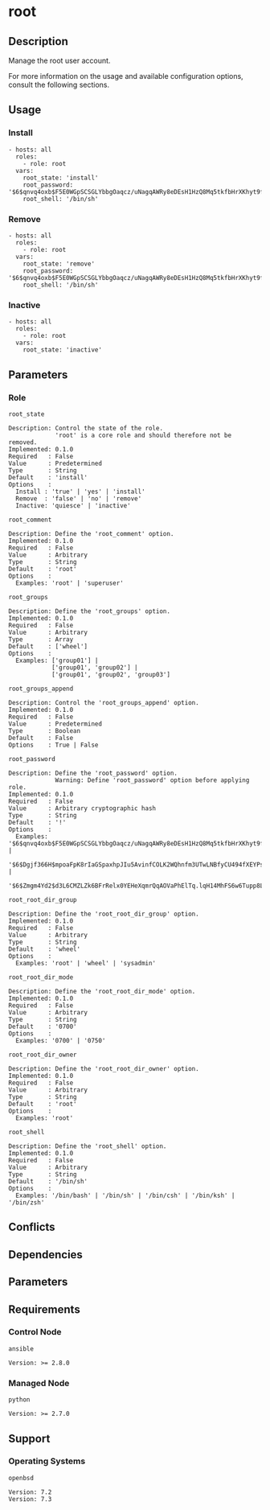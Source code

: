 # root

## Description

Manage the root user account.

For more information on the usage and available configuration options,
consult the following sections.

## Usage

### Install

```
- hosts: all
  roles:
    - role: root
  vars:
    root_state: 'install'
    root_password: '$6$qnvq4oxb$F5E0WGpSCSGLYbbgOaqcz/uNagqAWRy8eDEsH1HzQ8Mq5tkfbHrXKhyt9f8XiJpancQw8AOGLnA0ITynFIOrV1'
    root_shell: '/bin/sh'
```

### Remove

```
- hosts: all
  roles:
    - role: root
  vars:
    root_state: 'remove'
    root_password: '$6$qnvq4oxb$F5E0WGpSCSGLYbbgOaqcz/uNagqAWRy8eDEsH1HzQ8Mq5tkfbHrXKhyt9f8XiJpancQw8AOGLnA0ITynFIOrV1'
    root_shell: '/bin/sh'
```

### Inactive

```
- hosts: all
  roles:
    - role: root
  vars:
    root_state: 'inactive'
```

## Parameters

### Role

`root_state`

    Description: Control the state of the role.
                 'root' is a core role and should therefore not be removed.
    Implemented: 0.1.0
    Required   : False
    Value      : Predetermined
    Type       : String
    Default    : 'install'
    Options    :
      Install : 'true' | 'yes' | 'install'
      Remove  : 'false' | 'no' | 'remove'
      Inactive: 'quiesce' | 'inactive'

`root_comment`

    Description: Define the 'root_comment' option.
    Implemented: 0.1.0
    Required   : False
    Value      : Arbitrary
    Type       : String
    Default    : 'root'
    Options    :
      Examples: 'root' | 'superuser'

`root_groups`

    Description: Define the 'root_groups' option.
    Implemented: 0.1.0
    Required   : False
    Value      : Arbitrary
    Type       : Array
    Default    : ['wheel']
    Options    :
      Examples: ['group01'] |
                ['group01', 'group02'] |
                ['group01', 'group02', 'group03']

`root_groups_append`

    Description: Control the 'root_groups_append' option.
    Implemented: 0.1.0
    Required   : False
    Value      : Predetermined
    Type       : Boolean
    Default    : False
    Options    : True | False

`root_password`

    Description: Define the 'root_password' option.
                 Warning: Define 'root_password' option before applying role.
    Implemented: 0.1.0
    Required   : False
    Value      : Arbitrary cryptographic hash
    Type       : String
    Default    : '!'
    Options    :
      Examples: '$6$qnvq4oxb$F5E0WGpSCSGLYbbgOaqcz/uNagqAWRy8eDEsH1HzQ8Mq5tkfbHrXKhyt9f8XiJpancQw8AOGLnA0ITynFIOrV1' |
                '$6$Dgjf366H$mpoaFpK8rIaGSpaxhpJIu5AvinfCOLK2WQhnfm3UTwLNBfyCU494fXEYPsrUobsQ7hCcbv8GqwiJjmuhoGqL00' |
                '$6$Zmgm4Yd2$d3L6CMZLZk6BFrRelx0YEHeXqmrQqAOVaPhElTq.lqH14MhFS6w6Tupp8LJ1fjvvlicnZ4/Ok9VnC.Pvs0hsQ0'

`root_root_dir_group`

    Description: Define the 'root_root_dir_group' option.
    Implemented: 0.1.0
    Required   : False
    Value      : Arbitrary
    Type       : String
    Default    : 'wheel'
    Options    :
      Examples: 'root' | 'wheel' | 'sysadmin'

`root_root_dir_mode`

    Description: Define the 'root_root_dir_mode' option.
    Implemented: 0.1.0
    Required   : False
    Value      : Arbitrary
    Type       : String
    Default    : '0700'
    Options    :
      Examples: '0700' | '0750'

`root_root_dir_owner`

    Description: Define the 'root_root_dir_owner' option.
    Implemented: 0.1.0
    Required   : False
    Value      : Arbitrary
    Type       : String
    Default    : 'root'
    Options    :
      Examples: 'root'

`root_shell`

    Description: Define the 'root_shell' option.
    Implemented: 0.1.0
    Required   : False
    Value      : Arbitrary
    Type       : String
    Default    : '/bin/sh'
    Options    :
      Examples: '/bin/bash' | '/bin/sh' | '/bin/csh' | '/bin/ksh' | '/bin/zsh'

## Conflicts

## Dependencies

## Parameters

## Requirements

### Control Node

`ansible`

    Version: >= 2.8.0

### Managed Node

`python`

    Version: >= 2.7.0

## Support

### Operating Systems

`openbsd`

    Version: 7.2
    Version: 7.3
